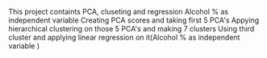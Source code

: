 This project containts PCA, cluseting and regression 
Alcohol % as independent variable 
Creating PCA scores and taking first 5 PCA's
Appying hierarchical clustering on those 5 PCA's and making 7 clusters
Using third cluster and applying linear regression on it(Alcohol % as independent variable )
